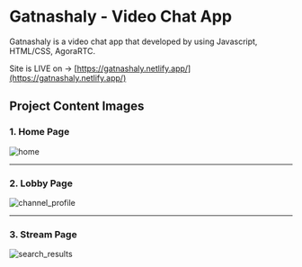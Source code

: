 # Gatnashaly - Video Chat App

Gatnashaly is a video chat app that developed by using Javascript, HTML/CSS, AgoraRTC.

Site is LIVE on -> [https://gatnashaly.netlify.app/](https://gatnashaly.netlify.app/)

## Project Content Images

### 1. Home Page

![home](https://github.com/Charyyev17/gyzylburc-youtube-clone/assets/66562485/a24235dd-fefe-4763-84c4-ba8d86048635)

-----------------------------------------------------------------------------------------------------------------------------

### 2. Lobby Page

![channel_profile](https://github.com/Charyyev17/gyzylburc-youtube-clone/assets/66562485/6c52bcf7-dd88-4466-995e-229614d37c5b)

-----------------------------------------------------------------------------------------------------------------------------

### 3. Stream Page

![search_results](https://github.com/Charyyev17/gyzylburc-youtube-clone/assets/66562485/04acbbb7-07fd-4824-b9d1-7f2be6988bbe)
